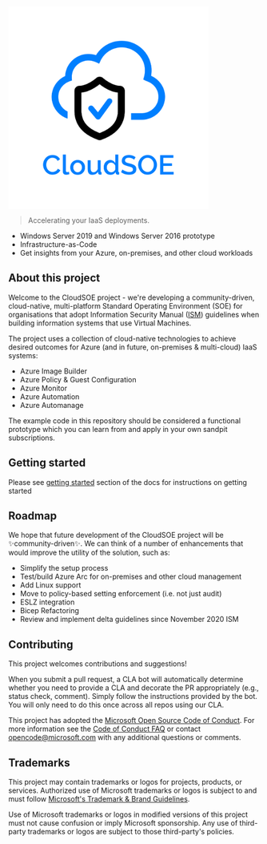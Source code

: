 <img src="docs/_media/logo.png" alt="CloudSOE Logo with a cloud and shield with a tick" width="400" height="404" align="center">

> Accelerating your IaaS deployments.

- Windows Server 2019 and Windows Server 2016 prototype
- Infrastructure-as-Code 
- Get insights from your Azure, on-premises, and other cloud workloads

## About this project

Welcome to the CloudSOE project - we're developing a community-driven, cloud-native, multi-platform Standard Operating Environment (SOE) for organisations that adopt Information Security Manual ([ISM](https://www.cyber.gov.au/acsc/view-all-content/ism)) guidelines when building information systems that use Virtual Machines.

The project uses a collection of cloud-native technologies to achieve desired outcomes for Azure (and in future, on-premises & multi-cloud) IaaS systems:

- Azure Image Builder
- Azure Policy & Guest Configuration
- Azure Monitor 
- Azure Automation
- Azure Automanage

The example code in this repository should be considered a functional prototype which you can learn from and apply in your own sandpit subscriptions.

## Getting started

Please see [getting started](https://aka.ms/cloudsoe/#/?id=getting-started) section of the docs for instructions on getting started

## Roadmap
We hope that future development of the CloudSOE project will be ✨community-driven✨. We can think of a number of enhancements that would improve the utility of the solution, such as:

- Simplify the setup process
- Test/build Azure Arc for on-premises and other cloud management
- Add Linux support
- Move to policy-based setting enforcement (i.e. not just audit)
- ESLZ integration
- Bicep Refactoring
- Review and implement delta guidelines since November 2020 ISM

## Contributing

This project welcomes contributions and suggestions!

When you submit a pull request, a CLA bot will automatically determine whether you need to provide
a CLA and decorate the PR appropriately (e.g., status check, comment). Simply follow the instructions
provided by the bot. You will only need to do this once across all repos using our CLA.

This project has adopted the [Microsoft Open Source Code of Conduct](https://opensource.microsoft.com/codeofconduct/).
For more information see the [Code of Conduct FAQ](https://opensource.microsoft.com/codeofconduct/faq/) or
contact [opencode@microsoft.com](mailto:opencode@microsoft.com) with any additional questions or comments.

## Trademarks

This project may contain trademarks or logos for projects, products, or services. Authorized use of Microsoft trademarks or logos is subject to and must follow 
[Microsoft's Trademark & Brand Guidelines](https://www.microsoft.com/en-us/legal/intellectualproperty/trademarks/usage/general).

Use of Microsoft trademarks or logos in modified versions of this project must not cause confusion or imply Microsoft sponsorship.
Any use of third-party trademarks or logos are subject to those third-party's policies.
